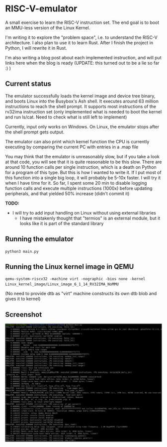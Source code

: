 # RISC-V-emulator
A small exercise to learn the RISC-V instruction set. The end goal is to boot an MMU-less version of the Linux Kernel.

I'm writing it to explore the "problem space", i.e. to understand the RISC-V architecture. I also plan to use it to learn Rust. After I finish the project in Python, I will rewrite it in Rust.

I'm also writing a blog post about each implemented instruction, and will put links here when the blog is ready (UPDATE: this turned out to be a lie so far :) )

## Current status

The emulator successfully loads the kernel image and device tree binary, and boots Linux into the Busybox's Ash shell. It executes around 63 million instructions to reach the shell prompt. It supports most instructions of the rv32ima instruction set 
(only implemented what is needed to boot the kernel and run ls/cat. Need to check what is still left to implement)

Currently, input only works on Windows. On Linux, the emulator stops after the shell prompt gets output. 

The emulator can also print which kernel function the CPU is currently executing by comparing the current PC with entries in a .map file

You may think that the emulator is unreasonably slow, but if you take a look at that code, you will see that it is quite reasonable to be this slow. There are around 10 function calls per single instruction, which is a death on Python for a program of this type. But this is how I wanted to write it. If I put most of this function into a single big loop, it will probably be 5-10x faster. I will try it when I have time for it. So far, I spent some 20 min to disable logging function calls and execute multiple instructions (1000x) before updating peripherals, and that yielded 50% increase (didn't commit it)

**TODO:**
  * I will try to add input handling on Linux without using external libraries 
    * I have mistakenly thought that "termios" is an external module, but it looks like it is part of the standard library

## Running the emulator

`python3 main.py`

## Running the Linux kernel image in QEMU

`qemu-system-riscv32 -machine virt -nographic -bios none -kernel Linux_kernel_image/Linux_image_6_1_14_RV32IMA_NoMMU`

(No need to provide dtb as "virt" machine constructs its own dtb blob and gives it to kernel)

## Screenshot
![RISC-V Emulator](/emulator_screenshot.png?raw=true "RISC-V Emulator")
